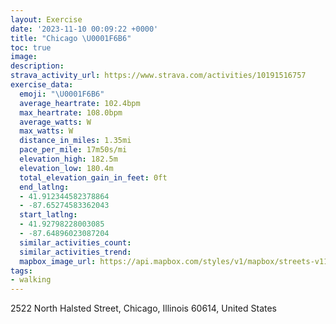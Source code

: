 ```yaml
---
layout: Exercise
date: '2023-11-10 00:09:22 +0000'
title: "Chicago \U0001F6B6"
toc: true
image:
description:
strava_activity_url: https://www.strava.com/activities/10191516757
exercise_data:
  emoji: "\U0001F6B6"
  average_heartrate: 102.4bpm
  max_heartrate: 108.0bpm
  average_watts: W
  max_watts: W
  distance_in_miles: 1.35mi
  pace_per_mile: 17m50s/mi
  elevation_high: 182.5m
  elevation_low: 180.4m
  total_elevation_gain_in_feet: 0ft
  end_latlng:
  - 41.912344582378864
  - -87.65274583362043
  start_latlng:
  - 41.92798228003085
  - -87.64896023087204
  similar_activities_count:
  similar_activities_trend:
  mapbox_image_url: https://api.mapbox.com/styles/v1/mapbox/streets-v11/static/path-5+787af2-1.0(y%7C%7B~Fv%7C%7DuOtCGpA%3Ff%40Dt%40%3FXPH%40n%40S%60%40EnJSzBEzB%40fCGlMOpC%3FFBHR%3FLFzIAdDB%7CAD%5EVZLDZ%40pTW),pin-s-s+e5b22e(-87.64892,41.92733),pin-s-f+89ae00(-87.65209000000002,41.91436)/auto/800x800?access_token=pk.eyJ1Ijoiam9zaGJlY2ttYW4iLCJhIjoiY205eWR2aDd1MWZ6djJrbXc4a3M0bWZleiJ9.XiG9OWkNcZk2QzjJbxLB4A
tags:
- walking
---
```




2522 North Halsted Street, Chicago, Illinois 60614, United States
